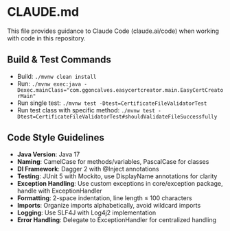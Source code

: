 # CLAUDE.md

This file provides guidance to Claude Code (claude.ai/code) when working with code in this repository.

## Build & Test Commands
- Build: `./mvnw clean install`
- Run: `./mvnw exec:java -Dexec.mainClass="com.ggoncalves.easycertcreator.main.EasyCertCreatorMain"`
- Run single test: `./mvnw test -Dtest=CertificateFileValidatorTest`
- Run test class with specific method: `./mvnw test -Dtest=CertificateFileValidatorTest#shouldValidateFileSuccessfully`

## Code Style Guidelines
- **Java Version**: Java 17
- **Naming**: CamelCase for methods/variables, PascalCase for classes
- **DI Framework**: Dagger 2 with @Inject annotations
- **Testing**: JUnit 5 with Mockito, use DisplayName annotations for clarity
- **Exception Handling**: Use custom exceptions in core/exception package, handle with ExceptionHandler
- **Formatting**: 2-space indentation, line length ≤ 100 characters
- **Imports**: Organize imports alphabetically, avoid wildcard imports
- **Logging**: Use SLF4J with Log4j2 implementation
- **Error Handling**: Delegate to ExceptionHandler for centralized handling